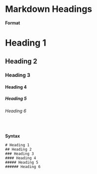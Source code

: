 # Markdown Headings

**Format**

# Heading 1
## Heading 2
### Heading 3
#### Heading 4
##### Heading 5
###### Heading 6

</br>

**Syntax**

```
# Heading 1
## Heading 2
### Heading 3
#### Heading 4
##### Heading 5
###### Heading 6
```
